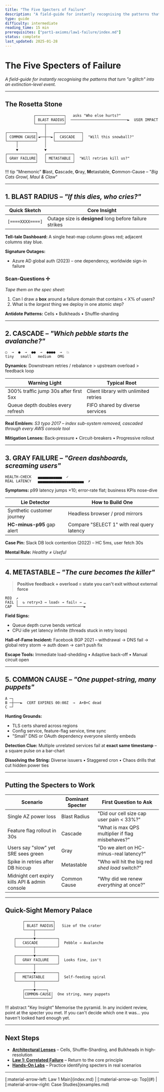 ```yaml
---
title: "The Five Specters of Failure"
description: "A field-guide for instantly recognising the patterns that turn 'a glitch' into an extinction-level event"
type: guide
difficulty: intermediate
reading_time: 15 min
prerequisites: ["part1-axioms/law1-failure/index.md"]
status: complete
last_updated: 2025-01-28
---
```


# The Five Specters of Failure

*A field-guide for instantly recognising the patterns that turn "a glitch" into an extinction-level event.*

---

## The Rosetta Stone

```
             ┌─────────────┐   asks "Who else hurts?"
             │ BLAST RADIUS│  ──────────────────────────►  USER IMPACT
             └────┬────────┘
                  │
┌─────────────┐   │   ┌────────────┐
│ COMMON CAUSE│◄──┼──►│  CASCADE   │  "Will this snowball?"
└────┬────────┘   │   └────────────┘
     │            │
     ▼            ▼
┌─────────────┐   ┌────────────┐
│ GRAY FAILURE│   │ METASTABLE │  "Will retries kill us?"
└─────────────┘   └────────────┘
```

!!! tip "Mnemonic"
    **B**last, **C**ascade, **G**ray, **M**etastable, **C**ommon-Cause – "*Big Cats Growl, Maul & Claw*"

---

## 1. BLAST RADIUS – *"If this dies, who cries?"*

| Quick Sketch | Core Insight |
|--------------|--------------|
| `[====XXXX====]` | Outage size is **designed** long before failure strikes |

**Tell-tale Dashboard:** A single heat-map column glows red; adjacent columns stay blue.

**Signature Outages:**
- Azure AD global auth (2023) – one dependency, worldwide sign-in failure

### Scan-Questions ✢
*Tape them on the spec sheet:*

1. Can I draw a **box** around a failure domain that contains < X% of users?
2. What is the *largest* thing we deploy in one atomic step?

**Antidote Patterns:** Cells • Bulkheads • Shuffle-sharding

---

## 2. CASCADE – *"Which pebble starts the avalanche?"*

```
○  →  ●  →  ●●  →  ●●●●  →  💥
tiny   small   medium   OMG
```

**Dynamics:** Downstream retries / rebalance > upstream overload > feedback loop

| Warning Light | Typical Root |
|---------------|--------------|
| 300% traffic jump 30s after first 5xx | Client library with unlimited retries |
| Queue depth doubles every refresh | FIFO shared by diverse services |

**Real Emblem:** *S3 typo 2017 – index sub-system removed, cascaded through every AWS console tool*

**Mitigation Lenses:** Back-pressure • Circuit-breakers • Progressive rollout

---

## 3. GRAY FAILURE – *"Green dashboards, screaming users"*

```
HEALTH-CHECK   ▄▄▄▄▄▄▄▄▄▄▄  ✓
REAL LATENCY   ▄▄▄▄▄▄▄▄▄▄▄▄▄▄▄▄▄▄▄▄▄  ✗
```

**Symptoms:** p99 latency jumps ×10; error-rate flat; business KPIs nose-dive

| Lie Detector | How to Build One |
|--------------|------------------|
| Synthetic customer journey | Headless browser / prod mirrors |
| **HC-minus-p95** gap alert | Compare "SELECT 1" with real query latency |

**Case Pin:** Slack DB lock contention (2022) – HC 5ms, user fetch 30s

**Mental Rule:** *Healthy ≠ Useful*

---

## 4. METASTABLE – *"The cure becomes the killer"*

> **Positive feedback + overload = state you can't exit without external force**

```
REQ  ↗
FAIL │  ↻ retry×3 → load↑ → fail↑ → …
CAP  └──────────────────────────────►
```

**Field Signs:**
- Queue depth curve bends vertical
- CPU idle yet latency infinite (threads stuck in retry loops)

**Hall-of-Fame Incident:** Facebook BGP 2021 – withdrawal → DNS fail → global retry storm → auth down → can't push fix

**Escape Tools:** Immediate load-shedding • Adaptive back-off • Manual circuit open

---

## 5. COMMON CAUSE – *"One puppet-string, many puppets"*

```
A ─┐
B ─┼───►  CERT EXPIRES 00:00Z  →  A+B+C dead
C ─┘
```

**Hunting Grounds:**
- TLS certs shared across regions
- Config service, feature-flag service, time sync
- "Small" DNS or OAuth dependency everyone silently embeds

**Detection Clue:** Multiple unrelated services fail at **exact same timestamp** – a square pulse on a bar-chart

**Dissolving the String:** Diverse issuers • Staggered cron • Chaos drills that cut hidden power ties

---

## Putting the Specters to Work

| Scenario | Dominant Specter | First Question to Ask |
|----------|------------------|----------------------|
| Single AZ power loss | Blast Radius | "Did our cell size cap user pain < 33%?" |
| Feature flag rollout in 30s | Cascade | "What is max QPS multiplier if flag misbehaves?" |
| Users say "slow" yet SRE sees green | Gray | "Do we alert on HC-minus-real latency?" |
| Spike in retries after DB hiccup | Metastable | "Who will hit the big red *shed load* switch?" |
| Midnight cert expiry kills API & admin console | Common Cause | "Why did we renew *everything* at once?" |

---

## Quick-Sight Memory Palace

```
        ┌─────────────┐
        │ BLAST RADIUS│   Size of the crater
        └────┬────────┘
             │
    ┌────────▼──────────┐
    │   CASCADE         │  Pebble → Avalanche
    └────────┬──────────┘
             │
    ┌────────▼──────────┐
    │   GRAY FAILURE    │  Looks fine, isn't
    └────────┬──────────┘
             │
    ┌────────▼──────────┐
    │   METASTABLE      │  Self-feeding spiral
    └────────┬──────────┘
             │
        ┌────▼─────┐
        │COMMON-CAUSE│  One string, many puppets
        └────────────┘
```

!!! abstract "Key Insight"
    Memorise the pyramid. In any incident review, point at the specter you met.
    If you can't decide which one it was... you haven't looked hard enough yet.

---

## Next Steps

- **[Architectural Lenses](../architectural-lenses.md)** – Cells, Shuffle-Sharding, and Bulkheads in high-resolution
- **[Law 1: Correlated Failure](index.md)** – Return to the core principle
- **[Hands-On Labs](exercises.md)** – Practice identifying specters in real scenarios

---

<div class="page-nav" markdown>
[:material-arrow-left: Law 1 Main](index.md) | 
[:material-arrow-up: Top](#) | 
[:material-arrow-right: Case Studies](examples.md)
</div>